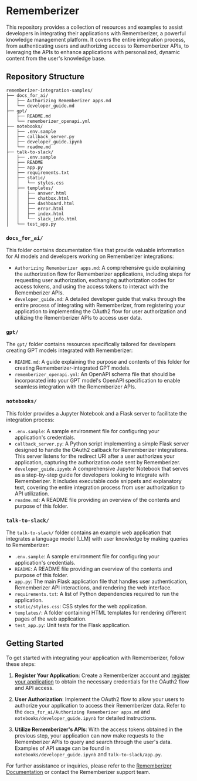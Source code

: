 # Rememberizer

This repository provides a collection of resources and examples to assist developers in integrating their applications with Rememberizer, a powerful knowledge management platform. It covers the entire integration process, from authenticating users and authorizing access to Rememberizer APIs, to leveraging the APIs to enhance applications with personalized, dynamic content from the user's knowledge base.

## Repository Structure

```
rememberizer-integration-samples/
├── docs_for_ai/
│   ├── Authorizing Rememberizer apps.md
│   └── developer_guide.md
├── gpt/
│   ├── README.md
│   └── rememberizer_openapi.yml
├── notebooks/
│   ├── .env.sample
│   ├── callback_server.py
│   ├── developer_guide.ipynb
│   └── readme.md
├── talk-to-slack/
│   ├── .env.sample
│   ├── README
│   ├── app.py
│   ├── requirements.txt
│   ├── static/
│   │   └── styles.css
│   ├── templates/
│   │   ├── answer.html
│   │   ├── chatbox.html
│   │   ├── dashboard.html
│   │   ├── error.html
│   │   ├── index.html
│   │   └── slack_info.html
│   └── test_app.py
```

### `docs_for_ai/`

This folder contains documentation files that provide valuable information for AI models and developers working on Rememberizer integrations:

- `Authorizing Rememberizer apps.md`: A comprehensive guide explaining the authorization flow for Rememberizer applications, including steps for requesting user authorization, exchanging authorization codes for access tokens, and using the access tokens to interact with the Rememberizer APIs.
- `developer_guide.md`: A detailed developer guide that walks through the entire process of integrating with Rememberizer, from registering your application to implementing the OAuth2 flow for user authorization and utilizing the Rememberizer APIs to access user data.

### `gpt/`

The `gpt/` folder contains resources specifically tailored for developers creating GPT models integrated with Rememberizer:

- `README.md`: A guide explaining the purpose and contents of this folder for creating Rememberizer-integrated GPT models.
- `rememberizer_openapi.yml`: An OpenAPI schema file that should be incorporated into your GPT model's OpenAPI specification to enable seamless integration with the Rememberizer APIs.

### `notebooks/`

This folder provides a Jupyter Notebook and a Flask server to facilitate the integration process:

- `.env.sample`: A sample environment file for configuring your application's credentials.
- `callback_server.py`: A Python script implementing a simple Flask server designed to handle the OAuth2 callback for Rememberizer integrations. This server listens for the redirect URI after a user authorizes your application, capturing the authorization code sent by Rememberizer.
- `developer_guide.ipynb`: A comprehensive Jupyter Notebook that serves as a step-by-step guide for developers looking to integrate with Rememberizer. It includes executable code snippets and explanatory text, covering the entire integration process from user authorization to API utilization.
- `readme.md`: A README file providing an overview of the contents and purpose of this folder.

### `talk-to-slack/`

The `talk-to-slack/` folder contains an example web application that integrates a language model (LLM) with user knowledge by making queries to Rememberizer:

- `.env.sample`: A sample environment file for configuring your application's credentials.
- `README`: A README file providing an overview of the contents and purpose of this folder.
- `app.py`: The main Flask application file that handles user authentication, Rememberizer API interactions, and rendering the web interface.
- `requirements.txt`: A list of Python dependencies required to run the application.
- `static/styles.css`: CSS styles for the web application.
- `templates/`: A folder containing HTML templates for rendering different pages of the web application.
- `test_app.py`: Unit tests for the Flask application.

## Getting Started

To get started with integrating your application with Rememberizer, follow these steps:

1. **Register Your Application**: Create a Rememberizer account and [register your application](https://docs.rememberizer.ai/developer/registering-rememberizer-apps) to obtain the necessary credentials for the OAuth2 flow and API access.

2. **User Authorization**: Implement the OAuth2 flow to allow your users to authorize your application to access their Rememberizer data. Refer to the `docs_for_ai/Authorizing Rememberizer apps.md` and `notebooks/developer_guide.ipynb` for detailed instructions.

3. **Utilize Rememberizer's APIs**: With the access tokens obtained in the previous step, your application can now make requests to the Rememberizer APIs to query and search through the user's data. Examples of API usage can be found in `notebooks/developer_guide.ipynb` and `talk-to-slack/app.py`.

For further assistance or inquiries, please refer to the [Rememberizer Documentation](https://docs.rememberizer.ai) or contact the Rememberizer support team.